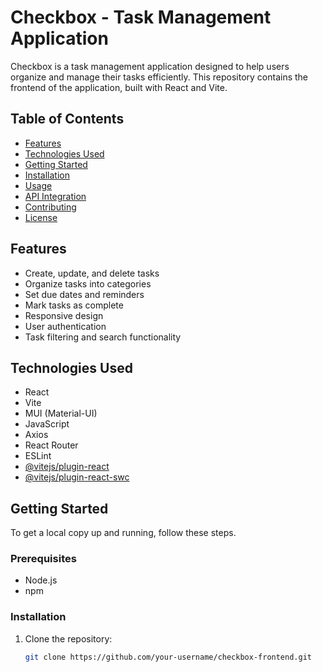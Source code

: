 # Checkbox - Task Management Application

Checkbox is a task management application designed to help users organize and manage their tasks efficiently. This repository contains the frontend of the application, built with React and Vite.

## Table of Contents

- [Features](#features)
- [Technologies Used](#technologies-used)
- [Getting Started](#getting-started)
- [Installation](#installation)
- [Usage](#usage)
- [API Integration](#api-integration)
- [Contributing](#contributing)
- [License](#license)

## Features

- Create, update, and delete tasks
- Organize tasks into categories
- Set due dates and reminders
- Mark tasks as complete
- Responsive design
- User authentication
- Task filtering and search functionality

## Technologies Used

- React
- Vite
- MUI (Material-UI)
- JavaScript
- Axios
- React Router
- ESLint
- [@vitejs/plugin-react](https://github.com/vitejs/vite-plugin-react/blob/main/packages/plugin-react/README.md)
- [@vitejs/plugin-react-swc](https://github.com/vitejs/vite-plugin-react-swc)

## Getting Started

To get a local copy up and running, follow these steps.

### Prerequisites

- Node.js
- npm

### Installation

1. Clone the repository:
   ```sh
   git clone https://github.com/your-username/checkbox-frontend.git
   ```
